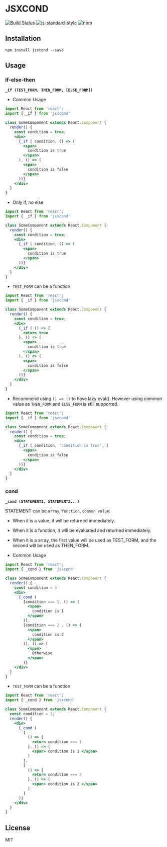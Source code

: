 # JSXCOND

[![Build Status](https://travis-ci.org/kouhin/jsxcond.svg?branch=master)](https://travis-ci.org/kouhin/jsxcond)
[![js-standard-style](https://img.shields.io/badge/code%20style-standard-brightgreen.svg)](http://standardjs.com/)
[![npm](https://img.shields.io/npm/v/jsxcond.svg)](https://npmjs.org/package/jsxcond)

## Installation

```
npm install jsxcond --save
```

## Usage

### if-else-then

**`_if (TEST_FORM, THEN_FORM, [ELSE_FORM])`**

- Common Usage

``` jsx
import React from 'react';
import { _if } from 'jsxcond'

class SomeComponent extends React.Component {
  render() {
    const condition = true;
    <div>
      {_if ( condition, () => (
        <span>
          condition is true
        </span>
      ), () => (
        <span>
          condition is false
        </span>
      ))}
    </div>
  }
}
```

- Only if, no else

``` jsx
import React from 'react';
import { _if } from 'jsxcond'

class SomeComponent extends React.Component {
  render() {
    const condition = true;
    <div>
      {_if ( condition, () => (
        <span>
          condition is true
        </span>
      ))}
    </div>
  }
}
```

- `TEST_FORM` can be a function

``` jsx
import React from 'react';
import { _if } from 'jsxcond'

class SomeComponent extends React.Component {
  render() {
    const condition = true;
    <div>
      {_if ( () => {
        return true
      }, () => (
        <span>
          condition is true
        </span>
      ), () => (
        <span>
          condition is false
        </span>
      ))}
    </div>
  }
}
```

- Recommend using `() => ()` to have lazy eval(). However using common value as `THEN_FORM` and `ELSE_FORM` is still supported.

``` jsx
import React from 'react';
import { _if } from 'jsxcond'

class SomeComponent extends React.Component {
  render() {
    const condition = true;
    <div>
      {_if ( condition, 'condition is true', (
        <span>
          condition is false
        </span>
      ))}
    </div>
  }
}
```

### cond

**`_cond (STATEMENT1, STATEMENT2...)`**

STATEMENT can be `array`, `function`, `common value`:

  - When it is a value, it will be returned immediately.
  - When it is a function, it will be evaluated and returned immediately.
  - When it is a array, the first value will be used as TEST_FORM, and the second will be used as THEN_FORM.

- Common Usage

``` jsx
import React from 'react';
import { _cond } from 'jsxcond'

class SomeComponent extends React.Component {
  render() {
    const condition = 3
    <div>
      {_cond (
        [condition === 1, () => (
          <span>
            condition is 1
          </span>
        )],
        [condition === 2 , () => (
          <span>
            condition is 2
          </span>
        )], () => (
          <span>
            Otherwise
          </span>
        )}
    </div>
  }
}
```

- `TEST_FORM` can be a function

``` jsx
import React from 'react';
import { _cond } from 'jsxcond'

class SomeComponent extends React.Component {
  const condition = 3;
  render() {
    <div>
      {_cond (
        [
          () => {
            return condition === 1
          }, () => (
            <span> condition is 1 </span>
          )
        ],
        [
          () => {
            return condition === 2
          }, () => (
            <span> condition is 2 </span>
          )
        ]
      )}
    </div>
  }
}
```

## License

MIT
